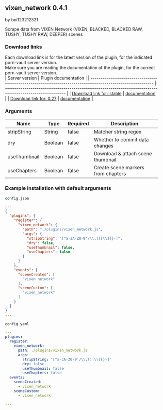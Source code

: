 ## vixen_network 0.4.1

by boi123212321

Scrape data from VIXEN Network (VIXEN, BLACKED, BLACKED RAW, TUSHY, TUSHY RAW, DEEPER) scenes

### Download links
Each download link is for the latest version of the plugin, for the indicated porn-vault server version.  
Make sure you are reading the documentation of the plugin, for the correct porn-vault server version.  
| Server version                                                                                                 | Plugin documentation                                                                                          |
| -------------------------------------------------------------------------------------------------------------- | ------------------------------------------------------------------------------------------------------------- |
| [Download link for: stable](https://raw.githubusercontent.com/porn-vault/plugins/master/dist/vixen_network.js) | [documentation](https://github.com/porn-vault/porn-vault-plugins/blob/master/plugins/vixen_network/README.md) |
| [Download link for: 0.27](https://raw.githubusercontent.com/porn-vault/plugins/0.27/dist/vixen_network.js)     | [documentation](https://github.com/porn-vault/porn-vault-plugins/blob/0.27/plugins/vixen_network/README.md)   |


### Arguments

| Name         | Type    | Required | Description                        |
| ------------ | ------- | -------- | ---------------------------------- |
| stripString  | String  | false    | Matcher string regex               |
| dry          | Boolean | false    | Whether to commit data changes     |
| useThumbnail | Boolean | false    | Download & attach scene thumbnail  |
| useChapters  | Boolean | false    | Create scene markers from chapters |

### Example installation with default arguments

`config.json`

```json
---
{
  "plugins": {
    "register": {
      "vixen_network": {
        "path": "./plugins/vixen_network.js",
        "args": {
          "stripString": "[^a-zA-Z0-9'/\\,()[\\]{}-]",
          "dry": false,
          "useThumbnail": false,
          "useChapters": false
        }
      }
    },
    "events": {
      "sceneCreated": [
        "vixen_network"
      ],
      "sceneCustom": [
        "vixen_network"
      ]
    }
  }
}
---
```

`config.yaml`

```yaml
---
plugins:
  register:
    vixen_network:
      path: ./plugins/vixen_network.js
      args:
        stripString: "[^a-zA-Z0-9'/\\,()[\\]{}-]"
        dry: false
        useThumbnail: false
        useChapters: false
  events:
    sceneCreated:
      - vixen_network
    sceneCustom:
      - vixen_network

---

```

